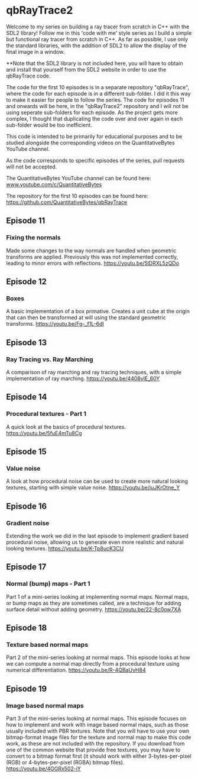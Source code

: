 # qbRayTrace2

Welcome to my series on building a ray tracer from scratch in C++ with the SDL2 library! Follow me in this 'code with me' style series as I build a simple but functional ray tracer from scratch in C++. As far as possible, I use only the standard libraries, with the addition of SDL2 to allow the display of the final image in a window.

**Note that the SDL2 library is not included here, you will have to obtain and install that yourself from the SDL2 website in order to use the qbRayTrace code.

The code for the first 10 episodes is in a separate repository "qbRayTrace", where the code for each episode is in a different sub-folder. I did it this way to make it easier for people to follow the series. The code for episodes 11 and onwards will be here, in the "qbRayTrace2" repository and I will not be using seperate sub-folders for each episode. As the project gets more complex, I thought that duplicating the code over and over again in each sub-folder would be too inefficient.

This code is intended to be primarily for educational purposes and to be studied alongside the corresponding videos on the QuantitativeBytes YouTube channel.

As the code corresponds to specific episodes of the series, pull requests will not be accepted.

The QuantitativeBytes YouTube channel can be found here: www.youtube.com/c/QuantitativeBytes

The repository for the first 10 episodes can be found here: https://github.com/QuantitativeBytes/qbRayTrace

## Episode 11
### Fixing the normals
Made some changes to the way normals are handled when geometric transforms are applied. Previously this was not implemented correctly, leading to minor errors with reflections.
https://youtu.be/5lDRXL5zQDo

## Episode 12
### Boxes
A basic implementation of a box primative. Creates a unit cube at the origin that can then be transformed at will using the standard geometric transforms.
https://youtu.be/Fg-_f1L-6dI

## Episode 13
### Ray Tracing vs. Ray Marching
A comparison of ray marching and ray tracing techniques, with a simple implementation of ray marching.
https://youtu.be/4408vlE_60Y

## Episode 14
### Procedural textures - Part 1
A quick look at the basics of procedural textures.
https://youtu.be/5fuE4mTu8Cg

## Episode 15
### Value noise
A look at how procedural noise can be used to create more natural looking textures, starting with simple value noise.
https://youtu.be/iuJKrOtne_Y

## Episode 16
### Gradient noise
Extending the work we did in the last episode to implement gradient based procedural noise, allowing us to generate even more realistic and natural looking textures.
https://youtu.be/K-Tp8ucK3CU

## Episode 17
### Normal (bump) maps - Part 1
Part 1 of a mini-series looking at implementing normal maps. Normal maps, or bump maps as they are sometimes called, are a technique for adding surface detail without adding geometry.
https://youtu.be/22-8c0ow7XA

## Episode 18
### Texture based normal maps
Part 2 of the mini-series looking at normal maps. This episode looks at how we can compute a normal map directly from a procedural texture using numerical differentiation.
https://youtu.be/R-4QBaUvH84

## Episode 19
### Image based normal maps
Part 3 of the mini-series looking at normal maps. This episode focuses on how to implement and work with image based normal maps, such as those usually included with PBR textures. Note that you will have to use your own bitmap-format image files for the texture and normal map to make this code work, as these are not included with the repository. If you download from one of the common website that provide free textures, you may have to convert to a bitmap format first (it should work with either 3-bytes-per-pixel (RGB) or 4-bytes-per-pixel (RGBA) bitmap files).
https://youtu.be/4GGRx502-iY
